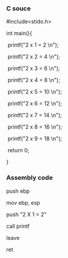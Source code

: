 ### C souce

#include<stido.h>

int main(){

​	printf("2 x 1 = 2 \n");

​	printf("2 x 2 = 4 \n");

​	printf("2 x 3 = 6 \n");

​	printf("2 x 4 = 8 \n");

​	printf("2 x 5 = 10 \n");

​	printf("2 x 6 = 12 \n");

​	printf("2 x 7 = 14 \n");

​	printf("2 x 8 = 16 \n");

​	printf("2 x 9 = 18 \n");	

​	return 0;

}

### Assembly code

push ebp

mov ebp, esp

push "2 X 1 = 2"

call printf

leave

ret